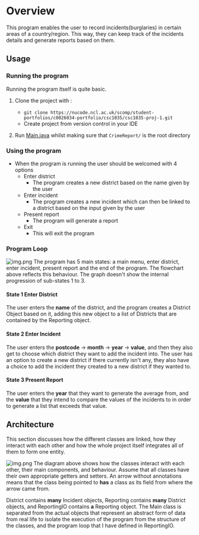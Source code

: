 # Overview
This program enables the user to record incidents(burglaries) in certain areas of a country/region.
This way, they can keep track of the incidents details and generate reports based on them.

## Usage
### Running the program
Running the program itself is quite basic.
1. Clone the project with :
   - `git clone https://nucode.ncl.ac.uk/scomp/student-portfolios/c0026034-portfolio/csc1035/csc1035-proj-1.git`
   - Create project from version control in your IDE
   
2. Run [Main.java](/src/main/Main.java) whilst making sure that `CrimeReport/` is the root directory

### Using the program
- When the program is running the user should be welcomed with 4 options
    - Enter district
      - The program creates a new district based on the name given by the user
    - Enter incident
      - The program creates a new incident which can then be linked to a district
      based on the input given by the user
    - Present report
      - The program will generate a report
    - Exit
      - This will exit the program

### Program Loop
![img.png](resources/menu_loop.png)
The program has 5 main states: a main menu, enter district, enter incident, present report
and the end of the program. The flowchart above reflects this behaviour. The graph doesn't
show the internal progression of sub-states 1 to 3.

#### State 1 Enter District
The user enters the **name** of the district, and the program creates a District Object based on
it, adding this new object to a list of Districts that are contained by the Reporting object.

#### State 2 Enter Incident
The user enters the **postcode** -> **month** -> **year** -> **value**, and then they also
get to choose which district they want to add the incident into. The user has an option to
create a new district if there currently isn't any, they also have a choice to add the incident
they created to a new district if they wanted to.

#### State 3 Present Report
The user enters the **year** that they want to generate the average from, and the **value**
that they intend to compare the values of the incidents to in order to generate a list that
exceeds that value.

## Architecture
This section discusses how the different classes are linked, how they interact with each other
and how the whole project itself integrates all of them to form one entity.

![img.png](resources/class_diag.png)
The diagram above shows how the classes interact with each other, their main components, and behaviour.
Assume that all classes have their own appropriate getters and setters. An arrow without annotations
means that the class being pointed to **has** a class as its field from where the arrow came from. 

District contains **many** Incident objects, Reporting contains **many** District objects, and ReportingIO 
contains **a** Reporting object. The Main class is separated from the actual objects that represent
an abstract form of data from real life to isolate the execution of the program from the structure of 
the classes, and the program loop that I have defined in ReportingIO.
